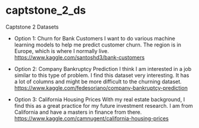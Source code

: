 # captstone_2_ds
Captstone 2 Datasets
- Option 1: Churn for Bank Customers
I want to do various machine learning models to help me predict customer churn. The region is in Europe, which is where I normally live. 
https://www.kaggle.com/santoshd3/bank-customers
  
- Option 2: Company Bankruptcy Prediction
I think I am interested in a job similar to this type of problem. I find this dataset very interesting. It has a lot of columns and might be more difficult to the churning dataset.
https://www.kaggle.com/fedesoriano/company-bankruptcy-prediction

- Option 3: California Housing Prices
With my real estate background, I find this as a great practice for my future investment research. I am from California and have a masters in finance from there. 
https://www.kaggle.com/camnugent/california-housing-prices
